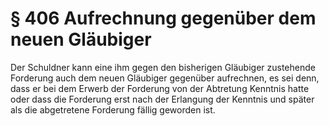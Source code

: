 # § 406 Aufrechnung gegenüber dem neuen Gläubiger
Der Schuldner kann eine ihm gegen den bisherigen Gläubiger zustehende Forderung auch dem neuen Gläubiger gegenüber aufrechnen, es sei denn, dass er bei dem Erwerb der Forderung von der Abtretung Kenntnis hatte oder dass die Forderung erst nach der Erlangung der Kenntnis und später als die abgetretene Forderung fällig geworden ist.